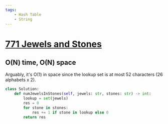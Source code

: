 ```yaml
---
tags:
    - Hash Table
    - String
---
```

# [771 Jewels and Stones](https://leetcode.com/problems/jewels-and-stones/)

## O(N) time, O(N) space

Arguably, it's O(1) in space since the lookup set is at most 52 characters (26 alphabets x 2).

```python
class Solution:
    def numJewelsInStones(self, jewels: str, stones: str) -> int:
        lookup = set(jewels)
        res = 0
        for stone in stones:
            res += 1 if stone in lookup else 0
        return res
```